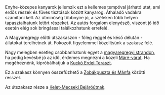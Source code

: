 Enyhe-közepes kanyarok jellemzik ezt a kellemes tempóval járható utat, ami erdős részek és fűves tisztások között kanyarog. Áthaladó vadakra számítani kell. Az útminőség többnyire jó, a széleken több helyen tapasztalhatunk letört részeket. Az autós forgalom elenyésző, viszont jó idő esetén elég sok bringással találkozhatunk errefelé.

A Magyaregregy előtti útszakaszon - főleg reggel és késő délután - állatokat terelhetnek át. Fokozott figyelemmel közelítsünk a szakasz felé.

Nagy melegben esetleg csobbanhatunk egyet a [magyaregregyi strandon](#geo:Magyaregregyi%20strand@46.233571,18.308359/?b=Egy%20apr%C3%B3%20m%C3%A9ret%C5%B1%20strand%20Magyaregregy%20k%C3%B6zel%C3%A9ben,%20M%C3%A1r%C3%A9-v%C3%A1r%C3%A1hoz%20k%C3%B6zel.), ha pedig kevésbé jó az idő, érdemes megnézni a közeli [Máré-várat](#geo:M%C3%A1r%C3%A9-v%C3%A1r@46.225339,18.322009/?b=M%C3%A1r%C3%A9-v%C3%A1ra%20%C3%A9rdekes%20turista%20l%C3%A1tv%C3%A1nyoss%C3%A1g.%20Az%20aktu%C3%A1lis%20inform%C3%A1ci%C3%B3kr%C3%B3l%20%C3%A9s%20a%20bel%C3%A9p%C5%91%20%C3%A1rakr%C3%B3l%20a%20honlapon%20%C3%A9rdemes%20t%C3%A1j%C3%A9koz%C3%B3dni:%20%3Chttps://www.marevar.hu/hu/%3E.). Ha megéheznénk, kipróbálhatjuk a [Kuckó Erdei Teraszt](#geo:Kuck%C3%B3%20Erdei%20Terasz@46.233673,18.307109/?b=Helyes%20kis%20erdei%20b%C3%BCf%C3%A9%20Magyaregregy%20k%C3%B6zel%C3%A9ben,%20ahol%20speci%C3%A1lis,%20szarvas%20h%C3%BAsb%C3%B3l%20k%C3%A9sz%C3%BClt%20hamburgereket%20k%C3%B3stolhatunk.%20%C3%89rdemes%20az%20aktu%C3%A1lis%20nyitvatart%C3%A1sr%C3%B3l%20a%20%5BGoogle%20Maps-en%5D%28https://goo.gl/maps/Zqwj7Pnky93UtJAg9%29%20vagy%20telefonon%20inform%C3%A1l%C3%B3dni,%20esetleg%20a%20weblapon%20k%C3%B6r%C3%BCln%C3%A9zni:%20%3Chttps://csurmi22.wixsite.com/website-1%3E.).

Ez a szakasz könnyen összefűzhető a [Zobákpuszta és Mánfa](#ZobakpusztaManfa) közötti résszel.

Az útszakasz része a [Kelet-Mecseki Bejáróútnak](#KeletMecsek).
